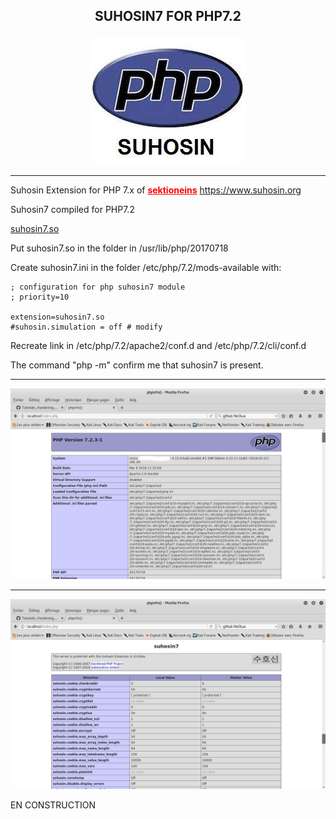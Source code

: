 <b><p align="center">SUHOSIN7 FOR PHP7.2</p></b>
----------------------------------------

<p align="center">
  <img src="../files/suhosin.jpeg"/>
</p>

----------------------------------------

Suhosin Extension for PHP 7.x of <b><a href="https://github.com/sektioneins/suhosin7" style="color: rgb(255,0,0)">sektioneins</a></b>
https://www.suhosin.org


Suhosin7 compiled for PHP7.2

<a href="https://github.com/Ne0Lux-C1Ph3r/Tutorials_Hardening_Debian_System/blob/master/Suhosin7/suhosin7.so">suhosin7.so</a>

Put suhosin7.so in the folder in /usr/lib/php/20170718

Create suhosin7.ini in the folder /etc/php/7.2/mods-available with:
```
; configuration for php suhosin7 module
; priority=10

extension=suhosin7.so
#suhosin.simulation = off # modify
```


Recreate link in /etc/php/7.2/apache2/conf.d and /etc/php/7.2/cli/conf.d


The command "php -m" confirm me that suhosin7 is present.

----------------------------------------
 
 <p align="center">
  <img src="../files/phpinfo1.png"/>
</p>

----------------------------------------

 <p align="center">
  <img src="../files/suhosin7.png"/>
</p>
 
 
EN CONSTRUCTION



